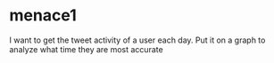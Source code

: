 # menace1
I want to get the tweet activity of a user each day.
Put it on a graph to analyze what time they are most accurate


